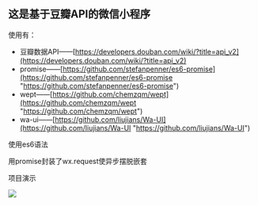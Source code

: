 ## 这是基于豆瓣API的微信小程序

使用有：

- 豆瓣数据API——[https://developers.douban.com/wiki/?title=api_v2](https://developers.douban.com/wiki/?title=api_v2)
- promise——[https://github.com/stefanpenner/es6-promise](https://github.com/stefanpenner/es6-promise "https://github.com/stefanpenner/es6-promise")
- wept——[https://github.com/chemzqm/wept](https://github.com/chemzqm/wept "https://github.com/chemzqm/wept")
- wa-ui——[https://github.com/liujians/Wa-UI](https://github.com/liujians/Wa-UI "https://github.com/liujians/Wa-UI")

使用es6语法

用promise封装了wx.request使异步摆脱嵌套

项目演示

![](http://ogo5zlrgk.bkt.clouddn.com/image/GIF_douban.gif)